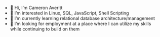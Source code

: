 - 👋 Hi, I’m Cameron Averitt
- 👀 I’m interested in Linux, SQL, JavaScript, Shell Scripting
- 🌱 I’m currently learning relational database architecture/management
- 💞️ I’m looking for employment at a place where I can utilize my skills while continuing to build on them

<!---
camaveritt/camaveritt is a ✨ special ✨ repository because its `README.md` (this file) appears on your GitHub profile.
You can click the Preview link to take a look at your changes.
--->
